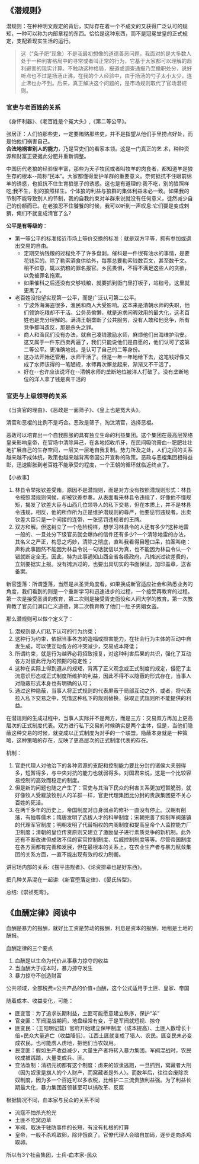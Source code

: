 ## 《潜规则》






潜规则：在种种明文规定的背后，实际存在着一个不成文的又获得广泛认可的规矩，一种可以称为内部章程的东西。恰恰是这种东西，而不是冠冕堂皇的正式规定，支配着现实生活的运行。


>这（“条子肥”现象）不是我最初想像的道德善恶问题，我面对的是大多数人处于一种利害格局中的寻常或者叫正常的行为，它基于大家都可以理解的趋利避害的现实计算。不触动这种格局，报道或调查通报乃至撤职处分，说好听点也不过是扬汤止沸，在我的个人经验中，由于扬汤的勺子太小太少，连止沸也办不到。后来，真正解决这个问题的，是市场规则取代了官场潜规则。


### 官吏与老百姓的关系

《身怀利器》、《老百姓是个冤大头》,《第二等公平》。


张居正：人们怕那些吏，一定要贿赂那些吏，并不是指望从他们手里捞点好处，而是怕他们祸害自己。  
**合法地祸害别人的能力**，乃是官吏们的看家本领。这是一门真正的艺
术，种种资源和财富正要据此分肥并重新调整。



中国历代老狼的经验很丰富，那些为天子牧民或者叫牧羊的肉食者，都知道羊是狼生存的根本--简称“民本”。大家都懂得爱护羊群的重要意义。奈何抵抗不住眼前绵羊的诱惑，也抵抗不住生育狼崽子的诱惑。这也是有道理的:我不吃，别的狼照样吃;我不生，别的狼照样生。个体狼的利益与狼群的集体利益未必一致。如果我的节制不能导致别人的节制，我的自我约束对羊群来说就没有任何意义，徒然减少自己的份额而已。在老狼忍不住饕餮的时候，我可以听到一声叹息:它们要是变成刺猬，俺们不就变成清官了么?


**公平是有等级的**：
- 第一等公平的标准接近市场上等价交换的标准：就是双方平等，拥有参加或退出交易的自由。
    - 定期交纳钱粮的过程免不了许多盘剥。催科是一件很有油水的事情，是要花钱买的。除了勒索酒食供给外，每票总要勒索钱数百文，甚至数千文。稍不如意，辄以抗粮的罪名报官。乡民畏惧，不得不满足这些人的贪欲，以免被罪名拖累。
    - 如果催科之后还没有交够钱粮，就要抓到衙门里打板子，站枷号。这里就更黑了。
- 老百姓没指望实现第一公平，而是广泛认可第二公平。
    - 宁波外海海盗很多，渔民和商人大受影响。这本来是清朝水师的失职，他们领饷吃粮却不干活。公务员偷懒，就是追求闲暇效用的最大化，这老百姓也是充分理解的。满清王朝垄断了公共服务，没有人敢和他竞争，所有竞争都叫造反，那是杀头之罪。
    - 商人和渔民们没有办法，就自己凑钱激励水师，麻烦他们出海维护治安。这又属于一件东西卖两遍了，我们只能说他们是自愿的，他们认可了这第二等公平。更准确地说，是认可了自己的二等身份。
    - 这办法开始还管用，水师干活了。但是一年一年地给下去，这笔钱好像又成了水师该得的一笔陋规，水师再次懈怠起来，渐渐又不干活了。
    - 好在--也许应该说坏在--清朝水师的垄断地位被洋人打破了。没有垄断地位的洋人拿了钱是真干活的


### 官吏与上级领导的关系

《当贪官的理由》、《恶政是一面筛子》、《皇上也是冤大头》。


清官和恶棍的比例不是巧合。恶政是筛子，淘汰清官，选择恶棍。



恶政可以培育出一个自我膨胀的具有独立生命的利益集团。这个集团在最高层笼络皇亲影响皇帝，在官场中清除异己，在各地招收爪牙，在民间吸吮膏血--肥肥壮壮地扩展自己的生存空间，一层又一层地自我复制。势力所及之处，人们之间的关系越来越不成体统，政策也越来越背离帝国公开宣称的政策。恶政与恶棍集团相得益彰，迅速膨胀到老百姓不能承受的程度，一个王朝的循环就临近终点了。




【小故事】
1. 林县令举报钦差受贿，原因不是潜规则，而是对方没有按照潜规则形式：林县令按照潜规则伺候，却被钦差参奏。从表面看来林县令违规了，好像他不懂规矩，揭发了钦差大臣与山西几位领导人的私下交易，但在本质上，并不是林县令违规，相反，他的所作所为正是维护潜规则的尊严，他要惩罚违规者。出卖钦差大臣只是一个间接的连带，一张惩罚违规者的王牌。
2. 双方和解。但这树立了一个危险榜样，想学习林县令的人还有多少?这种地雷一般的、一旦处分下级官员就会爆炸的信件还有多少?一个清除地雷的办法，其名义之严正，构思之巧妙，清除之彻底，直叫我看得目瞪口呆，拍案叫绝：声称此事固然不能因为林县令说一句话就信以为真，也不能因为林县令认一个错就断定全无。因此，特为此事通知山西全省各级政府，凡摊派过钦差费的，立刻要据实上报。没有摊派过的，也要出具切实的书面保证，加印盖章，送省备案。



新官堕落：所谓堕落，当然是从圣贤角度看。如果换成新官适应社会和熟悉业务的角度，我们看到的则是一个重新学习和迅速进步的过程，一个接受再教育的过程。第一次是接受圣贤的教育，第二次则是接受胥吏衙役和人间大学的教育。第一次教育教了官员们满口仁义道德，第二次教育教了他们一肚子男娼女盗。


那么潜规则可以做个定义了：
1. 潜规则是人们私下认可的行为约束；
2. 这种行为约束，依据当事各方的造福或损害能力，在社会行为主体的互动中自发生成，可以使互动各方的冲突减少，交易成本降低；
3. 所谓约束，就是行为越界必将招致报复，对这种利害后果的共识，强化了互动各方对彼此行为的预期的稳定性；
4. 这种在实际上得到遵从的规矩，背离了正义观念或正式制度的规定，侵犯了主流意识形态或正式制度所维护的利益，因此不得不以隐蔽的形式存在，当事人对隐蔽形式本身也有明确的认可；
5. 通过这种隐蔽，当事人将正式规则的代表屏蔽于局部互动之外，或者，将代表拉入私下交易之中，凭借这种私下的规则替换，获取正式规则所不能提供的利益。


在潜规则的生成过程中，当事人实际并不是两方，而是三方：交易双方再加上更高层次的正式制度代表。双方进行私下交易的时候确实是两个主体，但是，当他们隐蔽这种交易的时候，就变成以正式制度为对手的一个联盟。隐蔽本身就是一种策略，这种策略的存在，反映了更高层次的正式制度代表的存在。



机制：
1. 官吏代理人对他治下的各种资源的支配和控制能力要比分封的诸侯大夫弱得多，短暂得多，与中央对抗的能力也就弱得多。对国君来说，这是一个比较容易控制的高效而稳定的制度。
2. 但是新的问题也随之产生了：官吏与其治下民众的利害关系更加短暂脆弱，就好像牧人受雇放牧别人的羊群一样，官吏代理集团比分封的贵族集团更不关心百姓的死活。
2. 在两千多年的历史上，帝国制度对自身弱点的修补一直没有停止。汉朝有削藩，有独尊儒术；隋唐发明了选拔人才的科举制度；宋朝完善了抑制军阀藩镇的代理军官制度；明朝发明了代替相权的内阁制度和提高皇帝个人监控能力厂卫制度；清朝的皇位传贤原则又建立了激励皇子进行素质竞争的新机制。此外还有不断改进但成效不佳的宦官控制制度、后戚控制制度等等。尽管帝国制度在各方面都有完善和发展，但在最根本的关系上，在农业生产者与暴力赋敛集团的关系方面，一直不能出现有效的权力制衡。



讲官场内部的关系:《摆平违规者》、《论资排辈也是好东西》。

把几种关系混在一起讲:《新官堕落定律》、《晏氏转型》。

总结:《崇祯死弯》。


## 《血酬定律》阅读中

血酬是暴力的报酬，就好比工资是劳动的报酬，利息是资本的报酬，地租是土地的酬报。


血酬定律的三个要点
1. 血酬是以生命为代价从事暴力掠夺的收益
2. 当血酬大于成本时，暴力掠夺发生
3. 暴力掠夺不创造财富


公共领域，全部税费=公共产品的价值+血酬，这个公式适用于土匪、皇家、帝国


随着成本、收益变化，可能：
- 匪变官：为了追求长期利益，土匪可能愿意建立秩序，保护“羊”
- 官变匪：军阀混战期间，地盘经常有变，于是军阀就短视、掠夺
- 匪变民：（王阳明记载）官府开始建立保甲制度（成本提高）、土匪人数增长十倍+民众大量逃亡（收益降低）。江西土匪就变成了猎人、农民。匪变民未必变成农民，也可能虏人虏地，把他们当农奴用。
- 民变匪：假如生产收益减少，大量生产者将转入暴力集团。军阀混战时，农民收成被践踏，大量变成兵、匪。
- 变法改制：清初元初都有这个制度：虏来的奴隶逃跑，一旦抓到，窝藏者大刑（因为奴隶是旗人的个人财产，而窝藏者是外人）。而数年后，往往会废除农奴制度，因为多一个百姓可以多收税，比维护二三流贵族利益强。为了利益长期最大化，暴力集团首领甚至可以搞改革、反腐


根据情况不同，血本家与民众的关系不同
- 流寇不怕杀光抢光
- 土匪不吃窝边草
- 军阀，取决于驻防事件的长短，有没有扎根的打算
- 皇帝，一般不杀鸡取卵，除非饿疯了。官僚代理人会暗自加码，逐步走向杀鸡取卵。

所以有3个社会集团，士兵-血本家-民众
